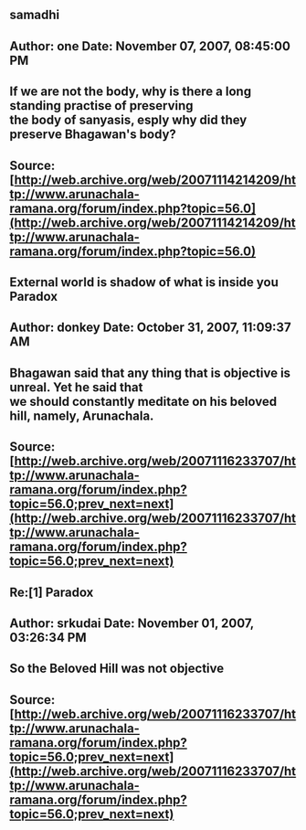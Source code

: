 ## samadhi  
Author: one                 Date: November 07, 2007, 08:45:00 PM  
---  
If we are not the body, why is there a long standing practise of preserving  
the body of sanyasis, esply why did they preserve Bhagawan's body?
 ---  
Source:[http://web.archive.org/web/20071114214209/http://www.arunachala-ramana.org/forum/index.php?topic=56.0](http://web.archive.org/web/20071114214209/http://www.arunachala-ramana.org/forum/index.php?topic=56.0)   
---  

## External world is shadow of what is inside you Paradox  
Author: donkey              Date: October 31, 2007, 11:09:37 AM  
---  
Bhagawan said that any thing that is objective is unreal. Yet he said that  
we should constantly meditate on his beloved hill, namely, Arunachala.
 ---  
Source:[http://web.archive.org/web/20071116233707/http://www.arunachala-ramana.org/forum/index.php?topic=56.0;prev_next=next](http://web.archive.org/web/20071116233707/http://www.arunachala-ramana.org/forum/index.php?topic=56.0;prev_next=next)   
---  

## Re:[1] Paradox  
Author: srkudai             Date: November 01, 2007, 03:26:34 PM  
---  
So the Beloved Hill was not objective
 ---  
Source:[http://web.archive.org/web/20071116233707/http://www.arunachala-ramana.org/forum/index.php?topic=56.0;prev_next=next](http://web.archive.org/web/20071116233707/http://www.arunachala-ramana.org/forum/index.php?topic=56.0;prev_next=next)   
---  

